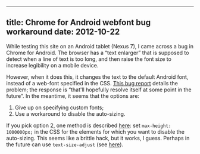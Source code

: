 -----
title: Chrome for Android webfont bug workaround
date: 2012-10-22
-----

While testing this site on an Android tablet (Nexus 7), I came across
a bug in Chrome for Android. The browser has a “text enlarger” that is
supposed to detect when a line of text is too long, and then raise the
font size to increase legibility on a mobile device.

However, when it does this, it changes the text to the default Android
font, instead of a web-font specified in the CSS. [This bug report][1]
details the problem; the response is “that'll hopefully resolve itself
at some point in the future”. In the meantime, it seems that the
options are:

1.  Give up on specifying custom fonts;
2.  Use a workaround to disable the auto-sizing.

If you pick option 2, one method is described [here][2]: set
`max-height: 1000000px;` in the CSS for the elements for which you
want to disable the auto-sizing. This seems like a brittle hack, but
it works, I guess. Perhaps in the future can use
`text-size-adjust` (see [here][3]).

[1]: http://code.google.com/p/chromium/issues/detail?id=138257
[2]: https://bugs.webkit.org/show_bug.cgi?id=84186#c17
[3]: http://dev.w3.org/csswg/css-size-adjust/#adjustment-control

